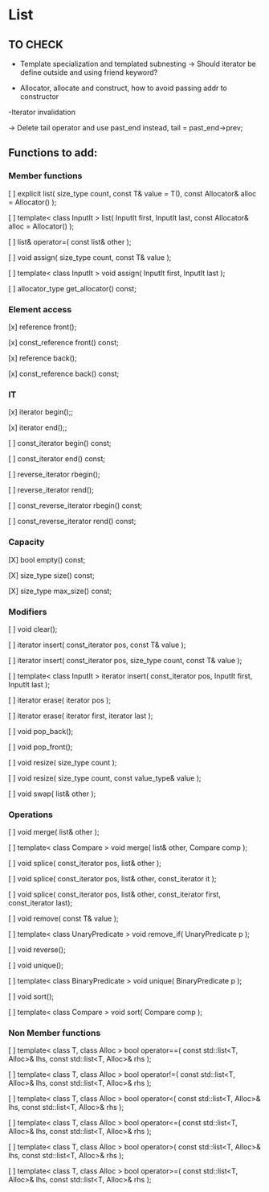 # List
## TO CHECK
- Template specialization and templated subnesting
-> Should iterator be define outside and using friend
keyword?

- Allocator, allocate and construct, how to avoid passing
addr to constructor

-Iterator invalidation

-> Delete tail operator and use past_end instead, tail = past_end->prev;

## Functions to add:
### Member functions
[ ] explicit list( size_type count, const T& value = T(), const Allocator& alloc = Allocator() );

[ ] template< class InputIt > 
list( InputIt first, InputIt last, const Allocator& alloc = Allocator() );

[ ] list& operator=( const list& other );

[ ] void assign( size_type count, const T& value );

[ ] template< class InputIt >
void assign( InputIt first, InputIt last );

[ ] allocator_type get_allocator() const;

### Element access
[x] reference front();

[x] const_reference front() const;

[x] reference back();

[x] const_reference back() const;

### IT 
[x] iterator begin();;

[x] iterator end();;

[ ] const_iterator begin() const;

[ ] const_iterator end() const;

[ ] reverse_iterator rbegin();

[ ] reverse_iterator rend();

[ ] const_reverse_iterator rbegin() const;

[ ] const_reverse_iterator rend() const;

### Capacity

[X] bool empty() const;

[X] size_type size() const;

[X] size_type max_size() const;

### Modifiers
[ ] void clear();

[ ] iterator insert( const_iterator pos, const T& value );

[ ] iterator insert( const_iterator pos, size_type count, const T& value );

[ ] template< class InputIt >
iterator insert( const_iterator pos, InputIt first, InputIt last );

[ ] iterator erase( iterator pos );

[ ] iterator erase( iterator first, iterator last );

[ ] void pop_back();

[ ] void pop_front();

[ ] void resize( size_type count );

[ ] void resize( size_type count, const value_type& value );

[ ] void swap( list& other );

### Operations
[ ] void merge( list& other );

[ ] template< class Compare >
void merge( list& other, Compare comp );

[ ] void splice( const_iterator pos, list& other );

[ ] void splice( const_iterator pos, list& other, const_iterator it );

[ ] void splice( const_iterator pos, list& other, const_iterator first, const_iterator last);

[ ] void remove( const T& value );

[ ] template< class UnaryPredicate >
void remove_if( UnaryPredicate p );

[ ] void reverse();

[ ] void unique();

[ ] template< class BinaryPredicate >
void unique( BinaryPredicate p );

[ ] void sort();

[ ] template< class Compare >
void sort( Compare comp );

### Non Member functions
[ ] template< class T, class Alloc >
bool operator==( const std::list<T, Alloc>& lhs,
                 const std::list<T, Alloc>& rhs );

[ ] template< class T, class Alloc >
bool operator!=( const std::list<T, Alloc>& lhs,
                 const std::list<T, Alloc>& rhs );

[ ] template< class T, class Alloc >
bool operator<( const std::list<T, Alloc>& lhs,
                const std::list<T, Alloc>& rhs );

[ ] template< class T, class Alloc >
bool operator<=( const std::list<T, Alloc>& lhs,
                 const std::list<T, Alloc>& rhs );

[ ] template< class T, class Alloc >
bool operator>( const std::list<T, Alloc>& lhs,
                const std::list<T, Alloc>& rhs );

[ ] template< class T, class Alloc >
bool operator>=( const std::list<T, Alloc>& lhs,
                 const std::list<T, Alloc>& rhs );
